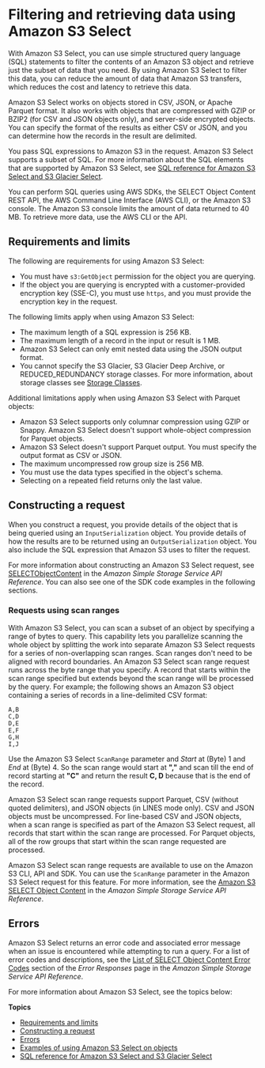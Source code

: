 # Filtering and retrieving data using Amazon S3 Select<a name="selecting-content-from-objects"></a>

With Amazon S3 Select, you can use simple structured query language \(SQL\) statements to filter the contents of an Amazon S3 object and retrieve just the subset of data that you need\. By using Amazon S3 Select to filter this data, you can reduce the amount of data that Amazon S3 transfers, which reduces the cost and latency to retrieve this data\.

Amazon S3 Select works on objects stored in CSV, JSON, or Apache Parquet format\. It also works with objects that are compressed with GZIP or BZIP2 \(for CSV and JSON objects only\), and server\-side encrypted objects\. You can specify the format of the results as either CSV or JSON, and you can determine how the records in the result are delimited\.

You pass SQL expressions to Amazon S3 in the request\. Amazon S3 Select supports a subset of SQL\. For more information about the SQL elements that are supported by Amazon S3 Select, see [SQL reference for Amazon S3 Select and S3 Glacier Select](s3-glacier-select-sql-reference.md)\.

You can perform SQL queries using AWS SDKs, the SELECT Object Content REST API, the AWS Command Line Interface \(AWS CLI\), or the Amazon S3 console\. The Amazon S3 console limits the amount of data returned to 40 MB\. To retrieve more data, use the AWS CLI or the API\.

## Requirements and limits<a name="selecting-content-from-objects-requirements-and-limits"></a>

The following are requirements for using Amazon S3 Select:
+ You must have `s3:GetObject` permission for the object you are querying\.
+ If the object you are querying is encrypted with a customer\-provided encryption key \(SSE\-C\), you must use `https`, and you must provide the encryption key in the request\.

The following limits apply when using Amazon S3 Select:
+ The maximum length of a SQL expression is 256 KB\.
+ The maximum length of a record in the input or result is 1 MB\.
+ Amazon S3 Select can only emit nested data using the JSON output format\.
+ You cannot specify the S3 Glacier, S3 Glacier Deep Archive, or REDUCED\_REDUNDANCY storage classes\. For more information, about storage classes see [Storage Classes](https://docs.aws.amazon.com/AmazonS3/latest/userguide/UsingMetadata.html#storage-class-intro)\.

Additional limitations apply when using Amazon S3 Select with Parquet objects:
+ Amazon S3 Select supports only columnar compression using GZIP or Snappy\. Amazon S3 Select doesn't support whole\-object compression for Parquet objects\.
+ Amazon S3 Select doesn't support Parquet output\. You must specify the output format as CSV or JSON\.
+ The maximum uncompressed row group size is 256 MB\.
+ You must use the data types specified in the object's schema\.
+ Selecting on a repeated field returns only the last value\.

## Constructing a request<a name="selecting-content-from-objects-contructing-request"></a>

When you construct a request, you provide details of the object that is being queried using an `InputSerialization` object\. You provide details of how the results are to be returned using an `OutputSerialization` object\. You also include the SQL expression that Amazon S3 uses to filter the request\.

For more information about constructing an Amazon S3 Select request, see [ SELECTObjectContent](https://docs.aws.amazon.com/AmazonS3/latest/API/RESTObjectSELECTContent.html) in the *Amazon Simple Storage Service API Reference*\. You can also see one of the SDK code examples in the following sections\.

### Requests using scan ranges<a name="selecting-content-from-objects-using-byte-range"></a>

With Amazon S3 Select, you can scan a subset of an object by specifying a range of bytes to query\. This capability lets you parallelize scanning the whole object by splitting the work into separate Amazon S3 Select requests for a series of non\-overlapping scan ranges\. Scan ranges don't need to be aligned with record boundaries\. An Amazon S3 Select scan range request runs across the byte range that you specify\. A record that starts within the scan range specified but extends beyond the scan range will be processed by the query\. For example; the following shows an Amazon S3 object containing a series of records in a line\-delimited CSV format:

```
A,B
C,D
D,E
E,F
G,H
I,J
```

 Use the Amazon S3 Select `ScanRange` parameter and *Start* at \(Byte\) 1 and *End* at \(Byte\) 4\. So the scan range would start at **","** and scan till the end of record starting at **"C"** and return the result **C, D** because that is the end of the record\. 

 Amazon S3 Select scan range requests support Parquet, CSV \(without quoted delimiters\), and JSON objects \(in LINES mode only\)\. CSV and JSON objects must be uncompressed\. For line\-based CSV and JSON objects, when a scan range is specified as part of the Amazon S3 Select request, all records that start within the scan range are processed\. For Parquet objects, all of the row groups that start within the scan range requested are processed\. 

Amazon S3 Select scan range requests are available to use on the Amazon S3 CLI, API and SDK\. You can use the `ScanRange` parameter in the Amazon S3 Select request for this feature\. For more information, see the [ Amazon S3 SELECT Object Content](https://docs.aws.amazon.com/AmazonS3/latest/API/API_SelectObjectContent.html) in the *Amazon Simple Storage Service API Reference*\.

## Errors<a name="selecting-content-from-objects-errors"></a>

Amazon S3 Select returns an error code and associated error message when an issue is encountered while attempting to run a query\. For a list of error codes and descriptions, see the [List of SELECT Object Content Error Codes](https://docs.aws.amazon.com/AmazonS3/latest/API/ErrorResponses.html#SelectObjectContentErrorCodeList) section of the *Error Responses* page in the *Amazon Simple Storage Service API Reference*\.

For more information about Amazon S3 Select, see the topics below:

**Topics**
+ [Requirements and limits](#selecting-content-from-objects-requirements-and-limits)
+ [Constructing a request](#selecting-content-from-objects-contructing-request)
+ [Errors](#selecting-content-from-objects-errors)
+ [Examples of using Amazon S3 Select on objects](using-select.md)
+ [SQL reference for Amazon S3 Select and S3 Glacier Select](s3-glacier-select-sql-reference.md)